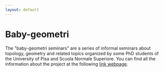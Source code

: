 ```yaml
---
layout: default
---
```


# Baby-geometri
The "baby-geometri seminars" are a series of informal seminars about topology, geometry and related topics organized by some PhD students of the University of Pisa and Scuola Normale Superiore. You can find all the information about the project at the following <a href="https://people.dm.unipi.it/babygeometri/english/_site/index.html" target="_blank"> link webpage</a>.
